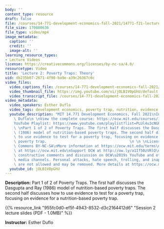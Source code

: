 ```yaml
---
body: ''
content_type: resource
draft: false
file: /courses/14-771-development-economics-fall-2021/14771-f21-lecture-2-version-2_360p_16_9.mp4
file_size: 170080636
file_type: video/mp4
image_metadata:
  caption: ''
  credit: ''
  image-alt: ''
learning_resource_types:
- Lecture Videos
license: https://creativecommons.org/licenses/by-nc-sa/4.0/
resourcetype: Video
title: 'Lecture 2: Poverty Traps: Theory'
uid: db235b07-2671-4f90-ba9e-a39c26367c6c
video_files:
  video_captions_file: /courses/14-771-development-economics-fall-2021/1OnFW2NCcrwzh0etwax3_Gbme7PlFNQY6_transcript.webvtt
  video_thumbnail_file: https://img.youtube.com/vi/jOLB1V0pGhU/default.jpg
  video_transcript_file: /courses/14-771-development-economics-fall-2021/1OnFW2NCcrwzh0etwax3_Gbme7PlFNQY6_transcript.pdf
video_metadata:
  video_speakers: Esther Duflo
  video_tags: development economics, poverty trap, nutrition, evidence
  youtube_description: "MIT 14.771 Development Economics, Fall 2021\nInstructor: Esther\
    \ Duflo\n \nView the complete course: https://ocw.mit.edu/courses/14-771-development-economics-fall-2021\n\
    YouTube Playlist: https://www.youtube.com/playlist?list=PLUl4u3cNGP61kvh3caDts2R6LmkYbmzaG\n\
    \ \nPart 1 of 2 of Poverty Traps. The first half discusses the Dasgupta and Ray\
    \ (1986) model of nutrition-based poverty traps. The second half discusses how\
    \ to use evidence to test for a poverty trap, focusing on evidence for a nutrition-based\
    \ poverty trap.                                      \n \n \nLicense: Creative\
    \ Commons BY-NC-SA\nMore information at https://ocw.mit.edu/terms\nMore courses\
    \ at https://ocw.mit.edu\nSupport OCW at http://ow.ly/a1If50zVRlQ\n \nWe encourage\
    \ constructive comments and discussion on OCW\u2019s YouTube and other social\
    \ media channels. Personal attacks, hate speech, trolling, and inappropriate comments\
    \ are not allowed and may be removed. More details at https://ocw.mit.edu/comments."
  youtube_id: jOLB1V0pGhU
---
```

**Description:** Part 1 of 2 of Poverty Traps. The first half discusses the Dasgupta and Ray (1986) model of nutrition-based poverty traps. The second half discusses how to use evidence to test for a poverty trap, focusing on evidence for a nutrition-based poverty trap.

{{% resource_link "955fc0d0-ef5f-4943-8532-d3c2164412d6" "Session 2 lecture slides (PDF - 1.0MB)" %}}

**Instructor:** Esther Duflo